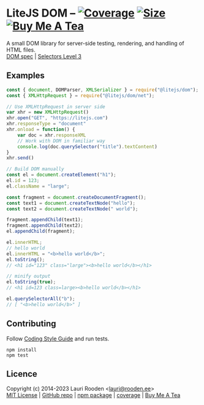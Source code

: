 
[1]: https://badgen.net/coveralls/c/github/litejs/dom
[2]: https://coveralls.io/r/litejs/dom
[3]: https://badgen.net/packagephobia/install/@litejs/dom
[4]: https://packagephobia.now.sh/result?p=@litejs/dom
[5]: https://badgen.net/badge/icon/Buy%20Me%20A%20Tea/orange?icon=kofi&label
[6]: https://www.buymeacoffee.com/lauriro


LiteJS DOM &ndash; [![Coverage][1]][2] [![Size][3]][4] [![Buy Me A Tea][5]][6]
==========

A small DOM library for server-side testing, rendering, and handling of HTML files.  
[DOM spec](https://dom.spec.whatwg.org/) |
[Selectors Level 3](http://www.w3.org/TR/selectors/)


Examples
--------

```javascript
const { document, DOMParser, XMLSerializer } = require("@litejs/dom");
const { XMLHttpRequest } = require("@litejs/dom/net");

// Use XMLHttpRequest in server side
var xhr = new XMLHttpRequest()
xhr.open("GET", "https://litejs.com")
xhr.responseType = "document"
xhr.onload = function() {
	var doc = xhr.responseXML
	// Work with DOM in familiar way
	console.log(doc.querySelector("title").textContent)
}
xhr.send()

// Build DOM manually
const el = document.createElement("h1");
el.id = 123;
el.className = "large";

const fragment = document.createDocumentFragment();
const text1 = document.createTextNode("hello");
const text2 = document.createTextNode(" world");

fragment.appendChild(text1);
fragment.appendChild(text2);
el.appendChild(fragment);

el.innerHTML;
// hello world
el.innerHTML = "<b>hello world</b>";
el.toString();
// <h1 id="123" class="large"><b>hello world</b></h1>

// minify output
el.toString(true);
// <h1 id=123 class=large><b>hello world</b></h1>

el.querySelectorAll("b");
// [ "<b>hello world</b>" ]
```

## Contributing

Follow [Coding Style Guide](https://github.com/litejs/litejs/wiki/Style-Guide)
and run tests.

```
npm install
npm test
```

## Licence

Copyright (c) 2014-2023 Lauri Rooden &lt;lauri@rooden.ee&gt;  
[MIT License](https://litejs.com/MIT-LICENSE.txt) |
[GitHub repo](https://github.com/litejs/dom) |
[npm package](https://npmjs.org/package/@litejs/dom) |
[coverage][2] |
[Buy Me A Tea][6]


